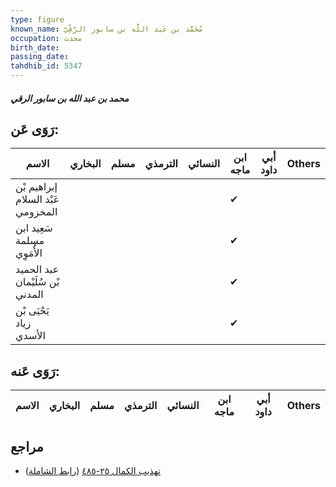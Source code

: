 ```yaml
---
type: figure
known_name: مُحَمَّد بن عَبد اللَّه بن سابور الرَّقِّيّ
occupation: محدث
birth_date:
passing_date:
tahdhib_id: 5347
---
```

##### محمد بن عبد الله بن سابور الرقي

## رَوَى عَن:
| الاسم                             | البخاري | مسلم | الترمذي | النسائي | ابن ماجه | أبي داود | Others |
| --------------------------------- | ------- | ---- | ------- | ------- | -------- | -------- | ------ |
| إبراهيم بْن عَبْد السلام المخزومي |         |      |         |         | ✔        |          |        |
| سَعِيد ابن مسلمة الأُمَوِي        |         |      |         |         | ✔        |          |        |
| عبد الحميد بْن سُلَيْمان المدني   |         |      |         |         | ✔        |          |        |
| يَحْيَى بْن زياد الأسدي           |         |      |         |         | ✔        |          |        |
## رَوَى عَنه:
| الاسم | البخاري | مسلم | الترمذي | النسائي | ابن ماجه | أبي داود | Others |
| ----- | ------- | ---- | ------- | ------- | -------- | -------- | ------ |
## مراجع
- [تهذيب الكمال ٢٥-٤٨٥](obsidian://open?vault=Tahdhib-al-Kamal&file=Figures/٥٣٤٧-محمد%20بن%20عبد%20الله%20بن%20سابور%20الرقي) ([رابط الشاملة](https://shamela.ws/book/3722/13578))